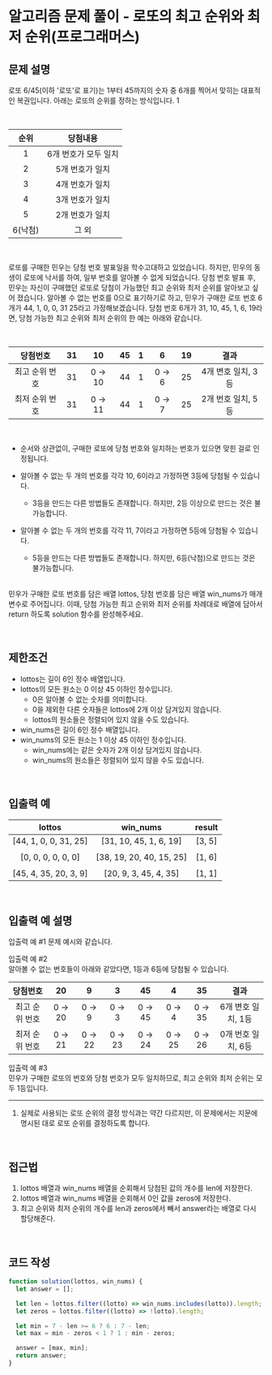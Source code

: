 # 알고리즘 문제 풀이 - 로또의 최고 순위와 최저 순위(프로그래머스)

## 문제 설명

로또 6/45(이하 '로또'로 표기)는 1부터 45까지의 숫자 중 6개를 찍어서 맞히는 대표적인 복권입니다. 아래는 로또의 순위를 정하는 방식입니다. 1

<br />

|  순위   |       당첨내용       |
| :-----: | :------------------: |
|    1    | 6개 번호가 모두 일치 |
|    2    |   5개 번호가 일치    |
|    3    |   4개 번호가 일치    |
|    4    |   3개 번호가 일치    |
|    5    |   2개 번호가 일치    |
| 6(낙첨) |        그 외         |

<br />

로또를 구매한 민우는 당첨 번호 발표일을 학수고대하고 있었습니다. 하지만, 민우의 동생이 로또에 낙서를 하여, 일부 번호를 알아볼 수 없게 되었습니다. 당첨 번호 발표 후, 민우는 자신이 구매했던 로또로 당첨이 가능했던 최고 순위와 최저 순위를 알아보고 싶어 졌습니다.
알아볼 수 없는 번호를 0으로 표기하기로 하고, 민우가 구매한 로또 번호 6개가 44, 1, 0, 0, 31 25라고 가정해보겠습니다. 당첨 번호 6개가 31, 10, 45, 1, 6, 19라면, 당첨 가능한 최고 순위와 최저 순위의 한 예는 아래와 같습니다.

<br />

|    당첨번호    | 31  |   10    | 45  |  1  |   6    | 19  |        결과        |
| :------------: | :-: | :-----: | :-: | :-: | :----: | :-: | :----------------: |
| 최고 순위 번호 | 31  | 0 -> 10 | 44  |  1  | 0 -> 6 | 25  | 4개 변호 일치, 3등 |
| 최저 순위 번호 | 31  | 0 -> 11 | 44  |  1  | 0 -> 7 | 25  | 2개 번호 일치, 5등 |

<br />

- 순서와 상관없이, 구매한 로또에 당첨 번호와 일치하는 번호가 있으면 맞힌 걸로 인정됩니다.
- 알아볼 수 없는 두 개의 번호를 각각 10, 6이라고 가정하면 3등에 당첨될 수 있습니다.
  - 3등을 만드는 다른 방법들도 존재합니다. 하지만, 2등 이상으로 만드는 것은 불가능합니다.
- 알아볼 수 없는 두 개의 번호를 각각 11, 7이라고 가정하면 5등에 당첨될 수 있습니다.

  - 5등을 만드는 다른 방법들도 존재합니다. 하지만, 6등(낙첨)으로 만드는 것은 불가능합니다.

  <br />

민우가 구매한 로또 번호를 담은 배열 lottos, 당첨 번호를 담은 배열 win_nums가 매개변수로 주어집니다. 이때, 당첨 가능한 최고 순위와 최저 순위를 차례대로 배열에 담아서 return 하도록 solution 함수를 완성해주세요.

<br />

## 제한조건

- lottos는 길이 6인 정수 배열입니다.
- lottos의 모든 원소는 0 이상 45 이하인 정수입니다.
  - 0은 알아볼 수 없는 숫자를 의미합니다.
  - 0을 제외한 다른 숫자들은 lottos에 2개 이상 담겨있지 않습니다.
  - lottos의 원소들은 정렬되어 있지 않을 수도 있습니다.
- win_nums은 길이 6인 정수 배열입니다.
- win_nums의 모든 원소는 1 이상 45 이하인 정수입니다.
  - win_nums에는 같은 숫자가 2개 이상 담겨있지 않습니다.
  - win_nums의 원소들은 정렬되어 있지 않을 수도 있습니다.

<br />

## 입출력 예

|        lottos         |         win_nums         | result |
| :-------------------: | :----------------------: | :----: |
| [44, 1, 0, 0, 31, 25] |  [31, 10, 45, 1, 6, 19]  | [3, 5] |
|                       |
|  [0, 0, 0, 0, 0, 0]   | [38, 19, 20, 40, 15, 25] | [1, 6] |
|                       |
| [45, 4, 35, 20, 3, 9] |  [20, 9, 3, 45, 4, 35]   | [1, 1] |

<br />

## 입출력 예 설명

입출력 예 #1
문제 예시와 같습니다.

입출력 예 #2 <br />
알아볼 수 없는 번호들이 아래와 같았다면, 1등과 6등에 당첨될 수 있습니다.

|    당첨번호    |   20    |    9    |    3    |   45    |    4    |   35    |        결과        |
| :------------: | :-----: | :-----: | :-----: | :-----: | :-----: | :-----: | :----------------: |
| 최고 순위 번호 | 0 -> 20 | 0 -> 9  | 0 -> 3  | 0 -> 45 | 0 -> 4  | 0 -> 35 | 6개 변호 일치, 1등 |
| 최저 순위 번호 | 0 -> 21 | 0 -> 22 | 0 -> 23 | 0 -> 24 | 0 -> 25 | 0 -> 26 | 0개 번호 일치, 6등 |

입출력 예 #3 <br />
민우가 구매한 로또의 번호와 당첨 번호가 모두 일치하므로, 최고 순위와 최저 순위는 모두 1등입니다.

---

1. 실제로 사용되는 로또 순위의 결정 방식과는 약간 다르지만, 이 문제에서는 지문에 명시된 대로 로또 순위를 결정하도록 합니다.

<br />

## 접근법

1. lottos 배열과 win_nums 배열을 순회해서 당첨된 값의 개수를 len에 저장한다.
2. lottos 배열과 win_nums 배열을 순회해서 0인 값을 zeros에 저장한다.
3. 최고 순위와 최저 순위의 개수를 len과 zeros에서 빼서 answer라는 배열로 다시 할당해준다.

<br />

## 코드 작성

```js
function solution(lottos, win_nums) {
  let answer = [];

  let len = lottos.filter((lotto) => win_nums.includes(lotto)).length;
  let zeros = lottos.filter((lotto) => !lotto).length;

  let min = 7 - len >= 6 ? 6 : 7 - len;
  let max = min - zeros < 1 ? 1 : min - zeros;

  answer = [max, min];
  return answer;
}
```

<br />
